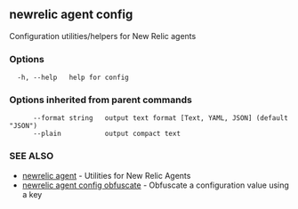 ## newrelic agent config

Configuration utilities/helpers for New Relic agents

### Options

```
  -h, --help   help for config
```

### Options inherited from parent commands

```
      --format string   output text format [Text, YAML, JSON] (default "JSON")
      --plain           output compact text
```

### SEE ALSO

* [newrelic agent](newrelic_agent.md)	 - Utilities for New Relic Agents
* [newrelic agent config obfuscate](newrelic_agent_config_obfuscate.md)	 - Obfuscate a configuration value using a key


